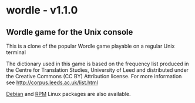 # wordle - v1.1.0
## Wordle game for the Unix console

This is a clone of the popular Wordle game playable on a regular Unix terminal

The dictionary used in this game is based on the frequency list produced in the Centre for Translation Studies, University of Leed and distributed under the Creative Commons (CC BY) Attribution license.
For more information see http://corpus.leeds.ac.uk/list.html



[Debian](https://github.com/Giraut/ppa) and [RPM](https://github.com/Giraut/rpm) Linux packages are also available.
